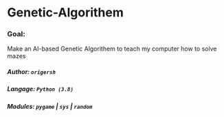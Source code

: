 # Genetic-Algorithem
### Goal:
Make an AI-based Genetic Algorithem to teach my computer how to solve mazes
##### Author: `origersh`
##### Langage: `Python (3.8)`
##### Modules: `pygame` | `sys` | `random`
